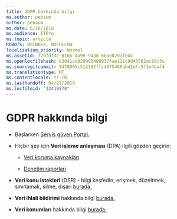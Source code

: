```yaml
---
title: GDPR hakkında bilgi
ms.author: pebaum
author: pebaum
ms.date: 6/28/2018
ms.audience: ITPro
ms.topic: article
ROBOTS: NOINDEX, NOFOLLOW
localization_priority: Normal
ms.assetid: 729fdf4e-810a-4a99-9438-60ae8291fe4c
ms.openlocfilehash: b3041ad829993480937fae111c9d43762ac86c3c
ms.sourcegitcommit: 9d78905c512192ffc4675468abd2efc5f2e4baf4
ms.translationtype: MT
ms.contentlocale: tr-TR
ms.lasthandoff: 04/23/2019
ms.locfileid: "32410870"
---
```

# <a name="information-about-gdpr"></a>GDPR hakkında bilgi

- Başlarken [Servis güven Portal.](https://servicetrust.microsoft.com/ViewPage/GDPRGetStarted)
    
- Hiçbir şey için **Veri işleme anlaşması** (DPA) ilgili gözden geçirin: 
    
  - [Veri koruma kaynakları](https://servicetrust.microsoft.com/ViewPage/TrustDocuments)
    
  - [Denetim raporları](https://servicetrust.microsoft.com/ViewPage/MSComplianceGuide)
    
- **Veri konu istekleri** (DSR) - bilgi keşfedin, erişmek, düzeltmek, sınırlamak, silme, dışarı [burada.](https://docs.microsoft.com/microsoft-365/compliance/gdpr-dsr-office365)
    
- **Veri ihlali bildirimi** hakkında bilgi [burada.](https://servicetrust.microsoft.com/ViewPage/GDPRBreach)
    
- **Veri konumları** hakkında bilgi [burada.](https://products.office.com/where-is-your-data-located?ms.officeurl=datamaps&amp;geo=All#All)
    

